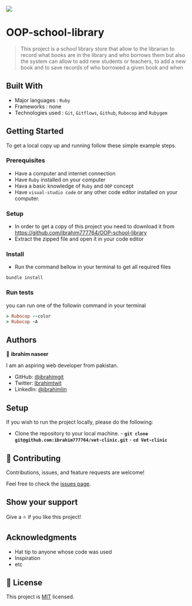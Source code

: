 
![](https://img.shields.io/badge/Microverse-blueviolet)


# OOP-school-library

> This project is a school library store that allow to the librarian to record what books are in the library and who borrows them but also the system can allow to add new students or teachers, to add a new book and to save records of who borrowed a given book and when


## Built With

- Major languages : `Ruby`
- Frameworks : none
- Technologies used : `Git`, `Gitflows`, `Github`, `Rubocop` and `Rubygem`

## Getting Started
To get a local copy up and running follow these simple example steps.

### Prerequisites
- Have a computer and internet connection
- Have `Ruby` installed on your computer
- Hava a basic knowledge of `Ruby` and `OOP` concept
- Have `visual-studio code` or any other code editor installed on your computer.

### Setup
- In order to get a copy of this project you need to download it from https://github.com/ibrahim777764/OOP-school-library
- Extract the zipped file and open it in your code editor
### Install
- Run the command bellow in your terminal to get all required files
```
bundle install
```
### Run tests
you can run one of the followin command in your terminal
```Ruby
> Rubocop --color
> Rubocop -A
```
## Authors

👤 **ibrahim naseer**

I am an aspiring web developer from pakistan.
- GitHub: [@ibrahimgit](https://github.com/ibrahim777764)
- Twitter: [Ibrahimtwit](https://twitter.com/Ibrahim66650696)
- LinkedIn: [@ibrahimlin](https://www.linkedin.com/in/ibrahim-naseer-215667225/)

## Setup

If you wish to run the project locally, please do the following:

- Clone the repository to your local machine. - **`git clone git@github.com:ibrahim777764/vet-clinic.git`** - **`cd Vet-clinic`**


## 🤝 Contributing

Contributions, issues, and feature requests are welcome!

Feel free to check the [issues page](../../issues/).

## Show your support

Give a ⭐️ if you like this project!

## Acknowledgments

- Hat tip to anyone whose code was used
- Inspiration
- etc

## 📝 License

This project is [MIT](./MIT.md) licensed.

